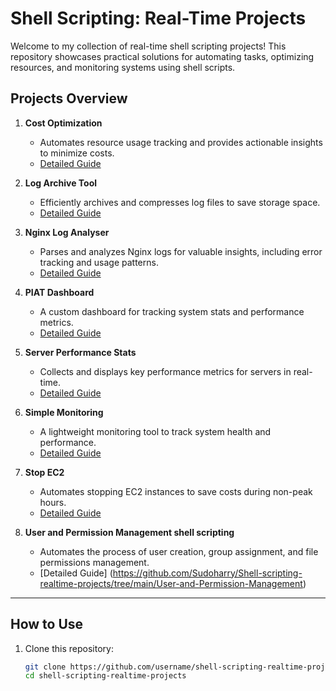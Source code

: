 
# Shell Scripting: Real-Time Projects  

Welcome to my collection of real-time shell scripting projects! This repository showcases practical solutions for automating tasks, optimizing resources, and monitoring systems using shell scripts.  

## Projects Overview  

1. **Cost Optimization**  
   - Automates resource usage tracking and provides actionable insights to minimize costs.  
   - [Detailed Guide](https://github.com/Sudoharry/Shell-scripting-realtime-projects/tree/main/Cost-Optimization)  

2. **Log Archive Tool**  
   - Efficiently archives and compresses log files to save storage space.  
   - [Detailed Guide](https://github.com/Sudoharry/Shell-scripting-realtime-projects/tree/main/Log-Archive-Tool)  

3. **Nginx Log Analyser**  
   - Parses and analyzes Nginx logs for valuable insights, including error tracking and usage patterns.  
   - [Detailed Guide](https://github.com/Sudoharry/Shell-scripting-realtime-projects/tree/main/Nginx-Log-Analyser)  

4. **PIAT Dashboard**  
   - A custom dashboard for tracking system stats and performance metrics.  
   - [Detailed Guide](https://github.com/Sudoharry/Shell-scripting-realtime-projects/tree/main/PIAT_Dashboard)  

5. **Server Performance Stats**  
   - Collects and displays key performance metrics for servers in real-time.  
   - [Detailed Guide](https://github.com/Sudoharry/Shell-scripting-realtime-projects/tree/main/Server-Performance-stats)  

6. **Simple Monitoring**  
   - A lightweight monitoring tool to track system health and performance.  
   - [Detailed Guide](https://github.com/Sudoharry/Shell-scripting-realtime-projects/tree/main/Simple-Monitoring)  

7. **Stop EC2**  
   - Automates stopping EC2 instances to save costs during non-peak hours.  
   - [Detailed Guide](https://github.com/Sudoharry/Shell-scripting-realtime-projects/tree/main/stop-ec2)  
8. **User and Permission Management shell scripting**
   - Automates the process of user creation, group assignment, and file permissions management.
   - [Detailed Guide] (https://github.com/Sudoharry/Shell-scripting-realtime-projects/tree/main/User-and-Permission-Management)
---

## How to Use  

1. Clone this repository:  
   ```bash
   git clone https://github.com/username/shell-scripting-realtime-projects.git
   cd shell-scripting-realtime-projects
